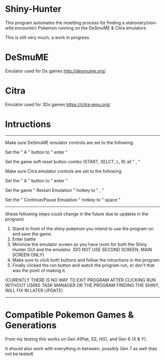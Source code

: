 # Shiny-Hunter
This program automates the resetting process for finding a stationary(non-wild encounter) Pokemon running on the DeSmuME & Citra emulators

This is still very much, a work in progress.


# DeSmuME
Emulator used for Ds games
http://desmume.org/

# Citra
Emulator used for 3Ds games
https://citra-emu.org/

# Intructions

----------------------------------------------------------------------------------------------------------------------------------------------------------------------------------------

Make sure DeSmuME emulator controls are set to the following:

  Set the " A " button to " enter "

  Set the game soft reset button combo (START, SELCT, L, R) all " , "


Make sure Citra emulator controls are set to the following:

  Set the " A " button to " enter "

  Set the game " Restart Emulation " hotkey to " , "

  Set the " Continue/Pause Emulation " hotkey to " space "


----------------------------------------------------------------------------------------------------------------------------------------------------------------------------------------

 (these following steps could change in the future due to updates in the program)

  1) Stand in front of the shiny pokemon you intend to use the program on and save the game.
  2) Enter battle
  3) Minimize the emulator screen so you have room for both the Shiny Hunter GUI and the emulator. (DO NOT USE SECOND SCREEN, MAIN SCREEN ONLY)
  4) Make sure to click both buttons and follow the intructions in the program
  5) Finally clicked the run button and watch the program run, or don't that was the point of making it. 

(CURENTLY THERE IS NO WAY TO EXIT PROGRAM AFTER CLICKING RUN WITHOUT USING TASK MANAGER OR THE PROGRAM FINDING THE SHINY, WILL FIX IN LATER UPDATE)

----------------------------------------------------------------------------------------------------------------------------------------------------------------------------------------

# Compatible Pokemon Games & Generations

  From my testing this works on Gen 4(Plat, SS, HG), and Gen 6 (X & Y).
  
  It should also work with everything in between, possibly Gen 7 as well (has not be tested)


